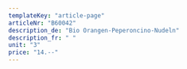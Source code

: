 ```yaml
---
templateKey: "article-page"
articleNr: "B60042"
description_de: "Bio Orangen-Peperoncino-Nudeln"
description_fr: " "
unit: "3"
price: "14.--"
---
```

